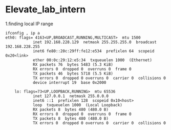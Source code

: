# Elevate_lab_intern
1.finding local IP range

	ifconfig , ip a 
	eth0: flags= 4163<UP,BROADCAST,RUNNING,MULTICAST>  mtu 1500
        		inet 192.168.228.129  netmask 255.255.255.0  broadcast 192.168.228.255
		        inet6 fe80::20c:29ff:fe12:e534  prefixlen 64  scopeid 0x20<link>
		        ether 00:0c:29:12:e5:34  txqueuelen 1000  (Ethernet)
	        	RX packets 76  bytes 5483 (5.3 KiB)
		        RX errors 0  dropped 0  overruns 0  frame 0
		        TX packets 46  bytes 5718 (5.5 KiB)
	        	TX errors 0  dropped 0 overruns 0  carrier 0  collisions 0
		        device interrupt 19  base 0x2000  

		lo: flags=73<UP,LOOPBACK,RUNNING>  mtu 65536
		        inet 127.0.0.1  netmask 255.0.0.0
		        inet6 ::1  prefixlen 128  scopeid 0x10<host>
		        loop  txqueuelen 1000  (Local Loopback)
		        RX packets 8  bytes 480 (480.0 B)
		        RX errors 0  dropped 0  overruns 0  frame 0
		        TX packets 8  bytes 480 (480.0 B)
		        TX errors 0  dropped 0 overruns 0  carrier 0  collisions 0
